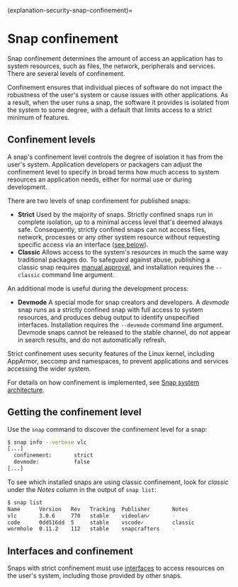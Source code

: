 (explanation-security-snap-confinement)=
# Snap confinement

Snap confinement determines the amount of access an application has to system resources, such as files, the network, peripherals and services. There are several levels of confinement.

Confinement ensures that individual pieces of software do not impact the robustness of the user's system or cause issues with other applications. As a result, when the user runs a snap, the software it provides is isolated from the system to some degree, with a default that limits access to a strict minimum of features.

## Confinement levels

A snap's confinement level controls the degree of isolation it has from the user's system. Application developers or packagers can adjust the confinement level to specify in broad terms how much access to system resources an application needs, either for normal use or during development.

There are two levels of snap confinement for published snaps:
- **Strict** 
   Used by the majority of snaps. Strictly confined snaps run in complete isolation, up to a minimal access level that's deemed always safe. Consequently, strictly confined snaps can not access files, network, processes or any other system resource without requesting specific access via an interface ([see below](#interfaces)).
- **Classic**
   Allows access to the system's resources in much the same way traditional packages do. To safeguard against abuse, publishing a classic snap requires [manual approval](/), and installation requires the `--classic` command line argument.

An additional mode is useful during the development process:
- **Devmode**
   A special mode for snap creators and developers. A *devmode* snap runs as a strictly confined snap with full access to system resources, and produces debug output to identify unspecified interfaces. Installation requires the `--devmode` command line argument. Devmode snaps cannot be released to the stable channel, do not appear in search results, and do not automatically refresh.

Strict confinement uses security features of the Linux kernel, including AppArmor, seccomp and namespaces, to prevent applications and services accessing the wider system.

For details on how confinement is implemented, see [Snap system architecture](/reference/operations/system-architecture).

## Getting the confinement level

Use the `snap` command to discover the confinement level for a snap:

```bash
$ snap info --verbose vlc
[...]
  confinement:       strict
  devmode:           false
[...]
```

To see which installed snaps are using classic confinement, look for *classic* under the *Notes* column in the output of `snap list`:

```bash
$ snap list
Name      Version   Rev   Tracking  Publisher       Notes
vlc       3.0.6     770   stable    videolan✓       -
code      0dd516dd  5     stable    vscode✓         classic
wormhole  0.11.2    112   stable    snapcrafters    -
```
<a name="interfaces"></a>

## Interfaces and confinement

Snaps with strict confinement must use [interfaces](/explanation/interfaces/all-about-interfaces) to access resources on the user's system, including those provided by other snaps.

